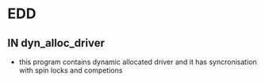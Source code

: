 # EDD

## IN dyn_alloc_driver

- this program contains dynamic allocated driver and it has syncronisation with spin locks and competions
